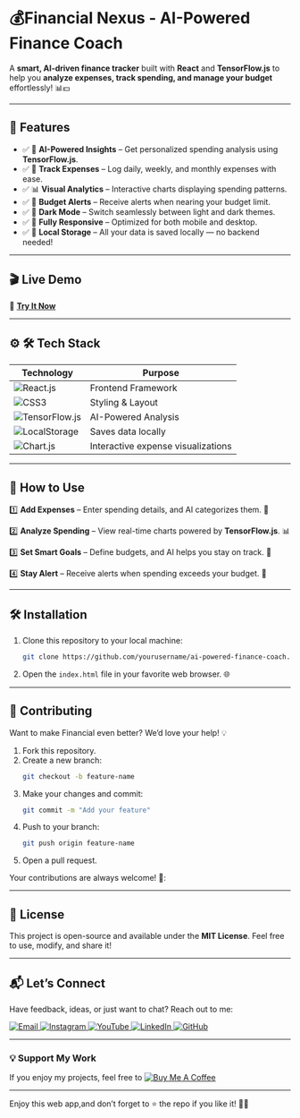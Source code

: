 # 💰Financial Nexus - AI-Powered Finance Coach

A **smart, AI-driven finance tracker** built with **React** and **TensorFlow.js** to help you **analyze expenses, track spending, and manage your budget** effortlessly! 📊💵 


---

## 🌟 Features  
- ✅ 🧠 **AI-Powered Insights** – Get personalized spending analysis using **TensorFlow.js**. 
- ✅ 📌 **Track Expenses** – Log daily, weekly, and monthly expenses with ease.
- ✅ 📊 **Visual Analytics** – Interactive charts displaying spending patterns. 
- ✅ 🔔 **Budget Alerts** – Receive alerts when nearing your budget limit.  
- ✅ 🌙 **Dark Mode** – Switch seamlessly between light and dark themes. 
- ✅  📱 **Fully Responsive** – Optimized for both mobile and desktop.
- ✅ 💾 **Local Storage** – All your data is saved locally — no backend needed! 
  
---      
## 🎬 Live Demo 

🔗 **[Try It Now]()**  


---

## ⚙ 🛠 Tech Stack
| **Technology**  | **Purpose** |
|-----------------|-------------|
| ![React.js](https://img.shields.io/badge/React.js-61DAFB?style=for-the-badge&logo=react&logoColor=black) | Frontend Framework |
| ![CSS3](https://img.shields.io/badge/CSS3-1572B6?style=for-the-badge&logo=css3&logoColor=white) | Styling & Layout |
| ![TensorFlow.js](https://img.shields.io/badge/TensorFlow.js-FF6F00?style=for-the-badge&logo=tensorflow&logoColor=white) | AI-Powered Analysis |
| ![LocalStorage](https://img.shields.io/badge/LocalStorage-FF5733?style=for-the-badge) | Saves data locally |
| ![Chart.js](https://img.shields.io/badge/Chart.js-FF5733?style=for-the-badge) | Interactive expense visualizations |

---

## 🚀 How to Use 
1️⃣  **Add Expenses** – Enter spending details, and AI categorizes them. 📝

2️⃣  **Analyze Spending** – View real-time charts powered by **TensorFlow.js**. 📊  

3️⃣  **Set Smart Goals** – Define budgets, and AI helps you stay on track. 🎯

4️⃣  **Stay Alert** – Receive alerts when spending exceeds your budget. 🔔



---

## 🛠️ Installation  

1. Clone this repository to your local machine:  
   ```bash  
   git clone https://github.com/yourusername/ai-powered-finance-coach.git
   ```  

2. Open the `index.html` file in your favorite web browser. 🌐  
 

---

## 🤝 Contributing  

Want to make Financial even better? We’d love your help! 💡  
1. Fork this repository.  
2. Create a new branch:  
   ```bash  
   git checkout -b feature-name  
   ```  
3. Make your changes and commit:  
   ```bash  
   git commit -m "Add your feature"  
   ```  
4. Push to your branch:  
   ```bash  
   git push origin feature-name  
   ```  
5. Open a pull request.  

Your contributions are always welcome! 🌟:


---

## 📜 License  

This project is open-source and available under the **MIT License**. Feel free to use, modify, and share it!  

---

## 📬 Let’s Connect  

Have feedback, ideas, or just want to chat? Reach out to me:  
<div>
  <a href="mailto:onlykelvin06@gmail.com">
    <img src="https://img.shields.io/badge/Email-4285F4?style=for-the-badge&logo=gmail&logoColor=white" alt="Email" />
  </a>
  <a href="https://www.instagram.com/_.yo.kelvin/">
    <img src="https://img.shields.io/badge/Instagram-E4405F?style=for-the-badge&logo=instagram&logoColor=white" alt="Instagram" />
  </a>
  <a href="https://www.youtube.com/@TechTutor_Tv?sub_confirmation=1">
    <img src="https://img.shields.io/badge/YouTube-FF0000?style=for-the-badge&logo=youtube&logoColor=white" alt="YouTube" />
  </a>
  <a href = "https://www.linkedin.com/in/kelvin-agyare-yeboah-6728a7301?utm_source=share&utm_campaign=share_via&utm_content=profile&utm_medium=android_app">
    <img src="https://img.shields.io/badge/LinkedIn-0077B5?style=for-the-badge&logo=linkedin&logoColor=white" alt="LinkedIn" />
  </a>
  <a href="https://github.com/KelvCodes">
    <img src="https://img.shields.io/badge/GitHub-181717?style=for-the-badge&logo=github&logoColor=white" alt="GitHub" />
  </a>
</div>     
 
---
### 💡 Support My Work  
If you enjoy my projects, feel free to [![Buy Me A Coffee](https://img.shields.io/badge/Buy%20Me%20A%20Coffee-%F0%9F%8C%8D-yellow?style=for-the-badge&logo=buy-me-a-coffee&logoColor=black)](https://www.buymeacoffee.com/kelvcodes) 

---
Enjoy this web app,and don’t forget to ⭐ the repo if you like it! 🥳✨  







